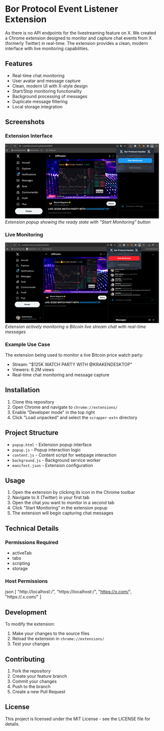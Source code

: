 # Bor Protocol Event Listener Extension

As there is no API endpoints for the livestreaming feature on X. We created a Chrome extension designed to monitor and capture chat events from X (formerly Twitter) in real-time. The extension provides a clean, modern interface with live monitoring capabilities.

## Features

- Real-time chat monitoring
- User avatar and message capture
- Clean, modern UI with X-style design
- Start/Stop monitoring functionality
- Background processing of messages
- Duplicate message filtering
- Local storage integration

## Screenshots

### Extension Interface
![Extension Popup - Ready State](./screenshots/start-monitor.png)
*Extension popup showing the ready state with "Start Monitoring" button*

### Live Monitoring
![Extension in Action](./screenshots/stop-monitor.png)
*Extension actively monitoring a Bitcoin live stream chat with real-time messages*

### Example Use Case
The extension being used to monitor a live Bitcoin price watch party:
- Stream: "$125K WATCH PARTY WITH @KRAKENDESKTOP"
- Viewers: 6.2M views
- Real-time chat monitoring and message capture

## Installation

1. Clone this repository
2. Open Chrome and navigate to `chrome://extensions/`
3. Enable "Developer mode" in the top right
4. Click "Load unpacked" and select the `scrapper-extn` directory

## Project Structure

- `popup.html` - Extension popup interface
- `popup.js` - Popup interaction logic
- `content.js` - Content script for webpage interaction
- `background.js` - Background service worker
- `manifest.json` - Extension configuration

## Usage

1. Open the extension by clicking its icon in the Chrome toolbar
2. Navigate to X (Twitter) in your first tab
3. Open the chat you want to monitor in a second tab
4. Click "Start Monitoring" in the extension popup
5. The extension will begin capturing chat messages

## Technical Details

### Permissions Required

- activeTab
- tabs
- scripting
- storage

### Host Permissions
json
[
"http://localhost:/",
"https://localhost:/",
"https://x.com/",
"https://.x.com/"
]


## Development

To modify the extension:

1. Make your changes to the source files
2. Reload the extension in `chrome://extensions/`
3. Test your changes




## Contributing

1. Fork the repository
2. Create your feature branch
3. Commit your changes
4. Push to the branch
5. Create a new Pull Request

## License

This project is licensed under the MIT License - see the LICENSE file for details.

